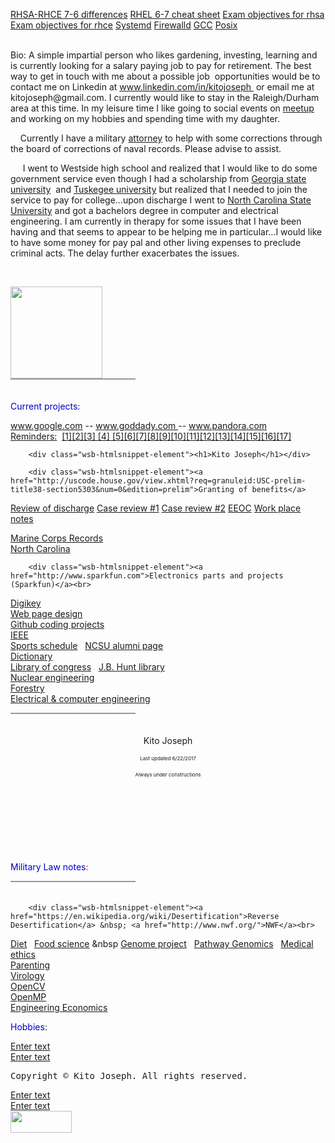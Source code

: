  <a href="http://simplylinuxfaq.blogspot.com/p/major-difference-between-rhel-7-and-6.html">RHSA-RHCE 7-6 differences</a>
<a href="https://access.redhat.com/sites/default/files/attachments/rhel_5_6_7_cheatsheet_27x36_1014_jcs_web.pdf">RHEL 6-7 cheat sheet</a>
<a href="https://www.redhat.com/en/services/training/ex200-red-hat-certified-system-administrator-rhcsa-exam">Exam objectives for rhsa</a>
<a href="https://www.redhat.com/en/services/training/ex300-red-hat-certified-engineer-rhce-exam">Exam objectives for rhce</a>
<a href="https://en.wikipedia.org/wiki/Systemd">Systemd</a>
<a href="http://www.firewalld.org/">Firewalld</a>
<a href="https://gcc.gnu.org/">GCC</a> <a href="http://pubs.opengroup.org/onlinepubs/9699919799/">Posix</a></div>
</div><div id="wsb-element-fd64a311-ff26-47a7-acd5-e6fff3ca93fd" class="wsb-element-text" data-type="element"> <div class="txt "><p><a href="http://google.com" target="_blank" style="color: rgb(0, 0, 238);"><br></a>Bio: A simple impartial person who likes&nbsp;gardening, investing, learning&nbsp;and is currently looking for a salary paying job to pay for retirement. The best way to get in touch with me about a possible job&nbsp; opportunities would be to contact&nbsp;me on&nbsp;Linkedin at <a href="http://www.linkedin.com/in/kitojoseph" target="_blank">www.linkedin.com/in/kitojoseph </a>&nbsp;or email me at kitojoseph@gmail.com. I currently would like to stay in the Raleigh/Durham area at this time. In my leisure time I like going to social events on <a href="http://www.meetup.com" target="_blank">meetup</a> and working on my hobbies and spending time with my daughter.&nbsp;<br></p><p>&nbsp; &nbsp; Currently I have a military <a href="http://www.tullylegal.com/our-team/kathryndonnelly/" target="_blank">attorney</a> to help with some corrections through the board of corrections of&nbsp;naval records. Please advise to assist.<br></p><p>&nbsp; &nbsp; &nbsp;I went to Westside high school and realized that I would like to do some government service even though I had a scholarship&nbsp;from <a href="http://www.gsu.edu" target="">Georgia state university</a>&nbsp; and <a href="https://www.tuskegee.edu/" target="_blank">Tuskegee university</a> but realized that I needed to join the service to pay for college...upon discharge I went to <a href="http://www.ncsu.edu" target="_blank">North Carolina State University</a>&nbsp;and got a bachelors degree in computer and electrical engineering. I am currently in therapy for some issues that I have been having and that seems to appear to be helping me in particular...I would like to have some money for pay pal and other living expenses to preclude criminal acts. The delay further exacerbates the issues.<br></p><p><br></p></div> </div><div id="wsb-element-ef04a087-b0d5-4c74-b05c-f90d9e14771e" class="wsb-element-image" data-type="element"> <div class="wsb-image-inner "><div class="img"><img src="//nebula.wsimg.com/5846d208f493fc1356a30bd134d7d6bc?AccessKeyId=3B95AB8DB64899CB70DE&amp;disposition=0&amp;alloworigin=1" style="vertical-align:middle;width:147px;height:147px;"></div></div> </div><div id="wsb-element-e6cc3053-5096-4d2d-812e-b325fcb76cb3" class="wsb-element-line" data-type="element"> <div class="wsb-line-element" style="width: 200px; height: 20px; width: 200px;border-top: 2px solid #999;opacity: 1;filter: alpha(opacity=1);"></div> </div><div id="wsb-element-b38479d4-6259-47e9-adb3-452edba85fc0" class="wsb-element-text" data-type="element"> <div class="txt "><p><span style="color:#000080;">​</span><span style="color:#0000CD;">Current projects:</span><br></p></div> </div><div id="wsb-element-a35c9171-65a0-4875-8188-a60c41ac21b4" class="wsb-element-gallery" data-type="element"> <div class="default "><div id="desktop-a35c9171-65a0-4875-8188-a60c41ac21b4" class="wsb-media-gallery"><ul class="wsb-media-gallery-slider"></ul></div></div><script type="text/javascript"> require(['designer/app/builder/ui/controls/media/gallery/media.gallery'], function (gallery) { var $element = $('#desktop-a35c9171-65a0-4875-8188-a60c41ac21b4.wsb-media-gallery'); var model = { ID: 'a35c9171-65a0-4875-8188-a60c41ac21b4', mode: 'desktop', preview: false, Layer: 60, Width: '474px', Height: '300px', GalleryAssets: [{"id":"8f7d0f561342ba74df4ea640f6c983d6:3B95AB8DB64899CB70DE","src":"//nebula.wsimg.com/8f7d0f561342ba74df4ea640f6c983d6?AccessKeyId=3B95AB8DB64899CB70DE&disposition=0&alloworigin=1","caption":"","link":"","type":"image"},{"id":"84dd79716395d39787a0ec21797859cb:3B95AB8DB64899CB70DE","src":"//nebula.wsimg.com/84dd79716395d39787a0ec21797859cb?AccessKeyId=3B95AB8DB64899CB70DE&disposition=0&alloworigin=1","caption":"","link":"","type":"image"},{"id":"4355f53d275a70d7278616c1bb5824dd:3B95AB8DB64899CB70DE","src":"//nebula.wsimg.com/4355f53d275a70d7278616c1bb5824dd?AccessKeyId=3B95AB8DB64899CB70DE&disposition=0&alloworigin=1","caption":"","link":"","type":"image"},{"id":"0650bdf4440a2a33dfb3a72fd43b1650:3B95AB8DB64899CB70DE","src":"//nebula.wsimg.com/0650bdf4440a2a33dfb3a72fd43b1650?AccessKeyId=3B95AB8DB64899CB70DE&disposition=0&alloworigin=1","caption":"","link":"","type":"image"},{"id":"2e48e266c6d991ee0b0d38b52c9525af:3B95AB8DB64899CB70DE","src":"//nebula.wsimg.com/2e48e266c6d991ee0b0d38b52c9525af?AccessKeyId=3B95AB8DB64899CB70DE&disposition=0&alloworigin=1","caption":"","link":"","type":"image"},{"id":"d1eefcb1fb12dccf3dda6909b0b749d0:3B95AB8DB64899CB70DE","src":"//nebula.wsimg.com/d1eefcb1fb12dccf3dda6909b0b749d0?AccessKeyId=3B95AB8DB64899CB70DE&disposition=0&alloworigin=1","caption":"","link":"","type":"image"}], GalleryAutoStart: true, GalleryCaption: true, GalleryAutoSize: true, GallerySpeed: 4, GalleryTheme: 0, GalleryTransition: 'Fade' }; gallery.render($element, model); }); </script> </div><div id="wsb-element-97e75a08-91ab-4525-ab80-6b1cd8303764" class="wsb-element-text" data-type="element"> <div class="txt "><p><a href="http://www.google.com" target="_blank">www.google.com</a> -- <a href="http://www.godaddy.com" target="_blank">www.goddady.com </a>-- <a href="http://www.pandora.com" target="_blank">www.pandora.com </a><br><a href="https://en.wikipedia.org/wiki/Post_hoc_ergo_propter_hoc" target="_blank">Reminders:</a>&nbsp; <a href="https://en.wikipedia.org/wiki/Law_of_thought" target="_blank">[1]</a><a href="https://en.wikipedia.org/wiki/Respect" target="_blank">[2]</a><a href="https://en.wikipedia.org/wiki/Sample_space" target="_blank">[3] </a><a href="http://www.hqmc.marines.mil/igmc/Units/Inspections-Division/Request-Mast-Guide/" target="_blank">[4] </a><a href="http://www.macmillandictionary.com/us/dictionary/american/do-you-mean" target="_blank">[5]</a><a href="http://www.investopedia.com/ask/answers/08/broken-window-fallacy.asp" target="_blank">[6]</a><a href="https://en.wikipedia.org/wiki/Sir" target="_blank">[7]</a><a href="https://www.merriam-webster.com/dictionary/cross%E2%80%93check" target="_blank">[8]</a><a href="http://boards.law.af.mil/NAVYboards.htm" target="_blank">[9]</a><a href="http://www.inc.com/geoffrey-james/13-social-media-rules-to-live-by.html" target="_blank">[10]</a><a href="http://www.dictionary.com/browse/vernacular?s=t" target="_blank">[11]</a><a href="https://en.wikipedia.org/wiki/Cognition" target="_blank">[12]</a><a href="https://www.pacermonitor.com/public/case/9954268/Joseph_v_Red_Hat,_Inc" target="_blank">[13]</a><a href="http://boards.law.af.mil/NAVY/DRB/2012_Marine/MD1201659.rtf" target="_blank">[14]</a><a href="http://www.dictionary.com/browse/affidavit?s=t" target="_blank">[15]</a><a href="http://caselaw.findlaw.com/us-10th-circuit/1155691.html" target="_blank">[16]</a><a href="http://www.dictionary.com/browse/objective?s=t" target="_blank">[17]</a><br></p></div> </div><div id="wsb-element-97c18c5f-5139-4f8f-b448-9224eb095b5f" class="wsb-element-htmlsnippet" data-type="element">




        <div class="wsb-htmlsnippet-element"><h1>Kito Joseph</h1></div>
</div><div id="wsb-element-8540a5fa-3daf-46f4-b511-130268426b5d" class="wsb-element-htmlsnippet" data-type="element">




        <div class="wsb-htmlsnippet-element"><a href="http://uscode.house.gov/view.xhtml?req=granuleid:USC-prelim-title38-section5303&num=0&edition=prelim">Granting of benefits</a>
<a href="http://uscode.house.gov/view.xhtml?req=granuleid:USC-prelim-title10-section1553&num=0&edition=prelim">Review of discharge</a>
<a href="http://boards.law.af.mil/NAVY/BCNR/CY2015/NR0106%2015_Redacted.pdf">Case review #1</a>
<a href="http://boards.law.af.mil/NAVY/DRB/2012_Navy/ND1200050.rtf">Case review #2</a>
<a href="http://www.eeoc.gov/eeoc/publications/ada_veterans.cfm">EEOC</a>
<a href="https://askjan.org/media/Psychiatric.html">Work place notes</a>

<a href="http://www.hqmc.marines.mil/Agencies/Office-of-Legislative-Affairs/Congressional-Correspondence-Section/Board-for-Corrections-of-Naval-Records/">Marine Corps Records</a><a href="http://www.usmc-mccs.org/index.cfm/services/activities/single-marine-program/"></a>
<br><a href="https://en.wikipedia.org/wiki/Date_rape">North Carolina</a></div>
</div><div id="wsb-element-7a8f3458-244e-4895-8e5d-19d5fef1b8fc" class="wsb-element-htmlsnippet" data-type="element">




        <div class="wsb-htmlsnippet-element"><a href="http://www.sparkfun.com">Electronics parts and projects (Sparkfun)</a><br>
<a href="https://www.digikey.com">Digikey</a><br>
<a href="http://www.w3schools.com/">Web page design</a>
<br>
<a href="https://github.com/otikkito/cWorld.git">Github coding projects</a><br>
<a href="https://www.ieee.org">IEEE</a><br>
<a href="http://www.gopack.com/">Sports schedule</a> &nbsp; <a href="http://www.alumni.ncsu.edu/">NCSU alumni page</a><br>
<a href="http://www.dictionary.com/">Dictionary</a><br>
<a href="https://www.loc.gov/">Library of congress</a> &nbsp; <a href="https://www.lib.ncsu.edu/huntlibrary">J.B. Hunt library</a><br>
<a href="https://www.ne.ncsu.edu/">Nuclear engineering</a><br>
<a href="https://cnr.ncsu.edu/fer/">Forestry</a><br>
<a href="https://www.ece.ncsu.edu/">Electrical & computer engineering</a></div>
</div><div id="wsb-element-53c342ac-f52a-4c9f-a5fe-758fa8dc0bfb" class="wsb-element-line" data-type="element"> <div class="wsb-line-element" style="width: 200px; height: 20px; width: 200px;border-top: 2px solid #999;opacity: 1;filter: alpha(opacity=1);"></div> </div><div id="wsb-element-3d21fa42-18dc-4c1d-91e6-b374d8683a7c" class="wsb-element-text" data-type="element"> <div class="txt "><p style="text-align: center;">Kito Joseph<br></p><p style="text-align: center;"><span style="font-size: 8px; line-height: 12px;">Last updated 6/22/2017</span><br></p><p style="text-align: center;"><span style="font-size: 8px; line-height: 12px;">Always under constructions</span><br></p><p style="text-align: center;"><span style="font-size: 8px; line-height: 12px;"></span><br></p><p style="text-align: center;"><span style="font-size: 8px; line-height: 12px;">​</span><br></p><p style="text-align: center;"><br></p><p style="text-align: center;"><br></p></div> </div><div id="wsb-element-3bc39133-6c2d-4fb9-82d9-813eac885dc8" class="wsb-element-text" data-type="element"> <div class="txt "><p><span style="color:#FF0000;"><strong></strong></span><strong><span style="color:#0000CD;"></span></strong><span style="color:#FF0000;"></span><span style="color:#0000CD;">Military Law notes</span><span style="color:#FF0000;">:</span></p></div> </div><div id="wsb-element-258a176c-0185-4b0d-903c-c0674f838049" class="wsb-element-line" data-type="element"> <div class="wsb-line-element" style="width: 200px; height: 20px; width: 200px;border-top: 2px solid #999;opacity: 1;filter: alpha(opacity=1);"></div> </div><div id="wsb-element-23624d6c-d14d-4137-8589-ae20d7792688" class="wsb-element-htmlsnippet" data-type="element">




        <div class="wsb-htmlsnippet-element"><a href="https://en.wikipedia.org/wiki/Desertification">Reverse Desertification</a> &nbsp; <a href="http://www.nwf.org/">NWF</a><br>
<a href="http://kediet.com/blog/introducing-dr-eric-c-westman-chair-of-the-ke-diet-scientific-advisory-board-2/">Diet</a> &nbsp; 
<a href="https://fbns.ncsu.edu/">Food science</a> &nbsp
<a href="https://www.genome.gov/">Genome project</a> &nbsp; 
<a href="https://www.pathway.com/">Pathway Genomics</a> &nbsp;
<a href="https://en.wikipedia.org/wiki/Medical_ethics">Medical ethics</a>
<br>
<a href="https://kids.usa.gov/parents/index.shtml">Parenting</a><br>
<a href="http://www.hms.harvard.edu/dms/virology/">Virology</a><br>
<a href="http://opencv.org/">OpenCV</a><br>
<a href="http://www.openmp.org/">OpenMP</a><br>
<a href="https://en.wikipedia.org/wiki/Engineering_economics">Engineering Economics</a></div>
</div><div id="wsb-element-1e3b93f2-9d67-42a0-83db-6105b2342d16" class="wsb-element-text" data-type="element"> <div class="txt "><p><span style="color:#0000CD;">Hobbies</span>:</p></div> </div> </div></div><div id="wsb-canvas-template-footer" class="wsb-canvas-page-footer footer" style="margin: auto; min-height:100px; height: 106px; width: 1002px; position: relative;"><div id="wsb-canvas-template-footer-container" class="footer-container" style="position: absolute"> <div id="wsb-element-f5fdc419-a8f3-4f55-8349-ce0a316dff2a" class="wsb-element-button" > <div><a id="wsb-button-f5fdc419-a8f3-4f55-8349-ce0a316dff2a" class="wsb-button button_share_li " href="http://www.linkedin.com/in/kitojoseph/" target="_blank"><span class="button-content wsb-button-content" style="white-space:nowrap">Enter text</span></a></div> </div><div id="wsb-element-d4e86009-d357-4095-a97b-1db97edf4ecd" class="wsb-element-button" > <div><a id="wsb-button-d4e86009-d357-4095-a97b-1db97edf4ecd" class="wsb-button button_share_fb " href="https://www.facebook.com/profile.php?id=11828348" target="_blank"><span class="button-content wsb-button-content" style="white-space:nowrap">Enter text</span></a></div> </div><div id="wsb-element-b934273b-937e-41f3-878c-10bab3aecb55" class="wsb-element-text" > <div class="txt "><pre style="text-align: center;"><span class="editor_copyright">Copyright&nbsp;©&nbsp;Kito Joseph. All rights reserved.</span></pre></div> </div><div id="wsb-element-adfabaaf-7ed9-4be0-950b-5e078ea33b75" class="wsb-element-button" > <div><a id="wsb-button-adfabaaf-7ed9-4be0-950b-5e078ea33b75" class="wsb-button button_share_tw " href="https://twitter.com/kitojoseph80" target="_blank"><span class="button-content wsb-button-content" style="white-space:nowrap">Enter text</span></a></div> </div><div id="wsb-element-8972f815-6c3d-4be1-9c89-7c3464478a59" class="wsb-element-button" > <div><a id="wsb-button-8972f815-6c3d-4be1-9c89-7c3464478a59" class="wsb-button button_share_gp " href="http://plus.google.com" target="_blank"><span class="button-content wsb-button-content" style="white-space:nowrap">Enter text</span></a></div> </div><div id="wsb-element-129105a0-7e1c-4c17-8885-ae53530ffa12" class="wsb-element-image" > <div class="wsb-image-inner "><div class="img"><a href="https://www.godaddy.com/websites/website-builder?cvosrc=assets.wsb_badge.wsb_badge" target="_blank" rel=""><img src="//nebula.wsimg.com/9c99068a9d3fdeb751325849fdf0c9dc?AccessKeyId=531592D248B589D87A56&amp;disposition=0&amp;alloworigin=1" style="vertical-align:middle;width:98px;height:35px;"></a></div></div> </div> </div></div><div class="view-as-mobile" style="padding:10px;position:relative;text-align:center;display:none;"><a href="#" onclick="return false;">View on Mobile</a></div></div></div><script type="text/javascript"> require(['jquery', 'common/cookiemanager/cookiemanager', 'designer/iebackground/iebackground'], function ($, cookieManager, bg) { if (cookieManager.getCookie("WSB.ForceDesktop")) { $('.view-as-mobile', '.wsb-canvas-page-container').show().find('a').bind('click', function () { cookieManager.eraseCookie("WSB.ForceDesktop"); window.location.reload(true); }); } bg.fixBackground(); }); </script><script>function tccl_dpsid(){for(var t="dps_site_id=",i=document.cookie.split(";"),e=0;e<i.length;e++){for(var n=i[e];" "==n.charAt(0);)n=n.substring(1);if(0==n.indexOf(t))return n.substring(t.length,n.length)}return null}"undefined"==typeof _trfd&&(window._trfd=[]),_trfd.push({"tccl.baseHost":"secureserver.net"}),_trfd.push({ap:"WSBv7",ds:tccl_dpsid()||"-1"});</script><script src="//img1.wsimg.com/tcc/tcc_l.combined.1.0.5.min.js"></script></body></html>
